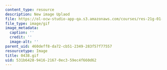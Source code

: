 ```yaml
---
content_type: resource
description: New image Uplaod
file: https://ol-ocw-studio-app-qa.s3.amazonaws.com/courses/res-21g-01-kana-spring-2010/531b6428941621670ec359ec4f660d62_0438.gif
file_type: image/gif
image_metadata:
  caption: ''
  credit: ''
  image-alt: ''
parent_uid: 460deff8-da72-cb51-2349-283f57f77557
resourcetype: Image
title: 0438.gif
uid: 531b6428-9416-2167-0ec3-59ec4f660d62
---
```

